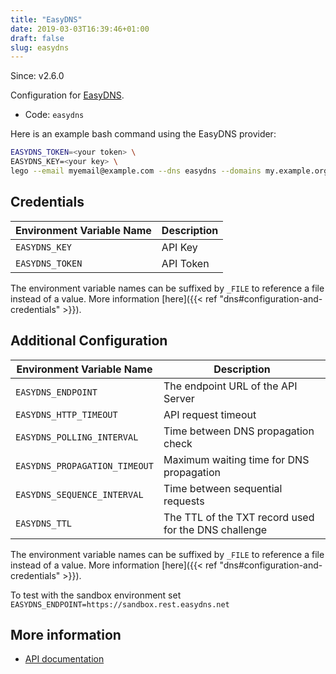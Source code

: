 ```yaml
---
title: "EasyDNS"
date: 2019-03-03T16:39:46+01:00
draft: false
slug: easydns
---
```


<!-- THIS DOCUMENTATION IS AUTO-GENERATED. PLEASE DO NOT EDIT. -->
<!-- providers/dns/easydns/easydns.toml -->
<!-- THIS DOCUMENTATION IS AUTO-GENERATED. PLEASE DO NOT EDIT. -->

Since: v2.6.0

Configuration for [EasyDNS](https://easydns.com/).


<!--more-->

- Code: `easydns`

Here is an example bash command using the EasyDNS provider:

```bash
EASYDNS_TOKEN=<your token> \
EASYDNS_KEY=<your key> \
lego --email myemail@example.com --dns easydns --domains my.example.org run
```




## Credentials

| Environment Variable Name | Description |
|-----------------------|-------------|
| `EASYDNS_KEY` | API Key |
| `EASYDNS_TOKEN` | API Token |

The environment variable names can be suffixed by `_FILE` to reference a file instead of a value.
More information [here]({{< ref "dns#configuration-and-credentials" >}}).


## Additional Configuration

| Environment Variable Name | Description |
|--------------------------------|-------------|
| `EASYDNS_ENDPOINT` | The endpoint URL of the API Server |
| `EASYDNS_HTTP_TIMEOUT` | API request timeout |
| `EASYDNS_POLLING_INTERVAL` | Time between DNS propagation check |
| `EASYDNS_PROPAGATION_TIMEOUT` | Maximum waiting time for DNS propagation |
| `EASYDNS_SEQUENCE_INTERVAL` | Time between sequential requests |
| `EASYDNS_TTL` | The TTL of the TXT record used for the DNS challenge |

The environment variable names can be suffixed by `_FILE` to reference a file instead of a value.
More information [here]({{< ref "dns#configuration-and-credentials" >}}).

To test with the sandbox environment set ```EASYDNS_ENDPOINT=https://sandbox.rest.easydns.net```



## More information

- [API documentation](https://docs.sandbox.rest.easydns.net)

<!-- THIS DOCUMENTATION IS AUTO-GENERATED. PLEASE DO NOT EDIT. -->
<!-- providers/dns/easydns/easydns.toml -->
<!-- THIS DOCUMENTATION IS AUTO-GENERATED. PLEASE DO NOT EDIT. -->
